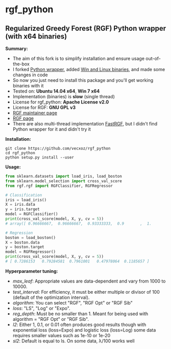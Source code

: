 # rgf_python
## Regularized Greedy Forest (RGF) Python wrapper (with x64 binaries)

**Summary:**

* The aim of this fork is to simplify installation and ensure usage out-of-the-box
* I forked [Python wrapper](https://github.com/fukatani/rgf_python), added [Win and Linux binaries](https://github.com/fukatani/rgf_python/releases/download/0.2.0/rgf1.2.zip), and made some changes in code
* So now you just need to install this package and you'll get working binaries with it
* Tested on: **Ubuntu 14.04 x64**, **Win 7 x64**
* Implementation (binaries) is **slow** (single thread)
* License for rgf_python: **Apache License v2.0**
* License for RGF: **GNU GPL v3**
* [RGF maintainer page](http://tongzhang-ml.org/software.html)
* [RGF page](http://tongzhang-ml.org/software/rgf/index.html)
* There are also multi-thread implementation [FastRGF](https://github.com/baidu/fast_rgf), but I didn't find Python wrapper for it and didn't try it

**Installation:**

```
git clone https://github.com/vecxoz/rgf_python
cd rgf_python
python setup.py install --user
```

**Usage:**

```python
from sklearn.datasets import load_iris, load_boston
from sklearn.model_selection import cross_val_score
from rgf.rgf import RGFClassifier, RGFRegressor

# Classification
iris = load_iris()
X = iris.data
y = iris.target
model = RGFClassifier()
print(cross_val_score(model, X, y, cv = 5))
# array([ 0.96666667,  0.96666667,  0.93333333,  0.9       ,  1.        ])

# Regression
boston = load_boston()
X = boston.data
y = boston.target
model = RGFRegressor()
print(cross_val_score(model, X, y, cv = 5))
# [ 0.7286153   0.79284581  0.7961001   0.47978064  0.1185657 ]
```

**Hyperparameter tuning:**

* *max_leaf*: Appropriate values are data-dependent and vary from 1000 to 10000.
* *test_interva*l: For efficiency, it must be either multiple or divisor of 100 (default of the optimization interval).
* *algorithm*: You can select "RGF", "RGF Opt" or "RGF Sib"
* *loss*: "LS", "Log" or "Expo".
* *reg_depth*: Must be no smaller than 1. Meant for being used with algorithm = "RGF Opt" or "RGF Sib".
* *l2*: Either 1, 0.1, or 0.01 often produces good results though with exponential loss (loss=Expo) and logistic loss (loss=Log) some data requires smaller values such as 1e-10 or 1e-20
* *sl2*: Default is equal to ls. On some data, λ/100 works well
